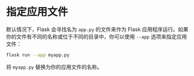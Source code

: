 # 指定应用文件

默认情况下，Flask 会寻找名为 `app.py` 的文件来作为 Flask 应用程序运行。如果你的文件有不同的名称或位于不同的目录中，你可以使用 `--app` 选项来指定应用文件：

```bash
flask run --app myapp.py
```

将 `myapp.py` 替换为你的应用文件的名称。
